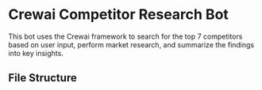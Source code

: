 # Crewai Competitor Research Bot

This bot uses the Crewai framework to search for the top 7 competitors based on user input, perform market research, and summarize the findings into key insights.

## File Structure

